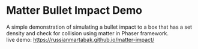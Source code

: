 # Matter Bullet Impact Demo  
A simple demonstration of simulating a bullet impact to a box that has a set density and check for collision using matter in Phaser framework.  
live demo: https://russianmartabak.github.io/matter-impact/
